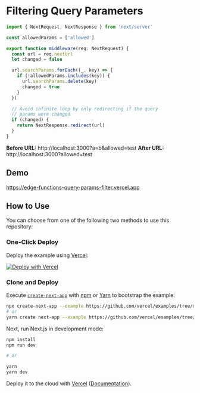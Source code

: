 # Filtering Query Parameters

```ts
import { NextRequest, NextResponse } from 'next/server'

const allowedParams = ['allowed']

export function middleware(req: NextRequest) {
  const url = req.nextUrl
  let changed = false

  url.searchParams.forEach((_, key) => {
    if (!allowedParams.includes(key)) {
      url.searchParams.delete(key)
      changed = true
    }
  })

  // Avoid infinite loop by only redirecting if the query
  // params were changed
  if (changed) {
    return NextResponse.redirect(url)
  }
}
```

**Before URL:** http://localhost:3000?a=b&allowed=test
**After URL:** http://localhost:3000?allowed=test

## Demo

https://edge-functions-query-params-filter.vercel.app

## How to Use

You can choose from one of the following two methods to use this repository:

### One-Click Deploy

Deploy the example using [Vercel](https://vercel.com?utm_source=github&utm_medium=readme&utm_campaign=next-example):

[![Deploy with Vercel](https://vercel.com/button)](https://vercel.com/new/git/external?repository-url=https://github.com/vercel/examples/tree/main/edge-functions/query-params-filter&project-name=query-params-filter&repository-name=query-params-filter)

### Clone and Deploy

Execute [`create-next-app`](https://github.com/vercel/next.js/tree/canary/packages/create-next-app) with [npm](https://docs.npmjs.com/cli/init) or [Yarn](https://yarnpkg.com/lang/en/docs/cli/create/) to bootstrap the example:

```bash
npx create-next-app --example https://github.com/vercel/examples/tree/main/edge-functions/query-params-filter query-params-filter
# or
yarn create next-app --example https://github.com/vercel/examples/tree/main/edge-functions/query-params-filter query-params-filter
```

Next, run Next.js in development mode:

```bash
npm install
npm run dev

# or

yarn
yarn dev
```

Deploy it to the cloud with [Vercel](https://vercel.com/new?utm_source=github&utm_medium=readme&utm_campaign=edge-middleware-eap) ([Documentation](https://nextjs.org/docs/deployment)).
